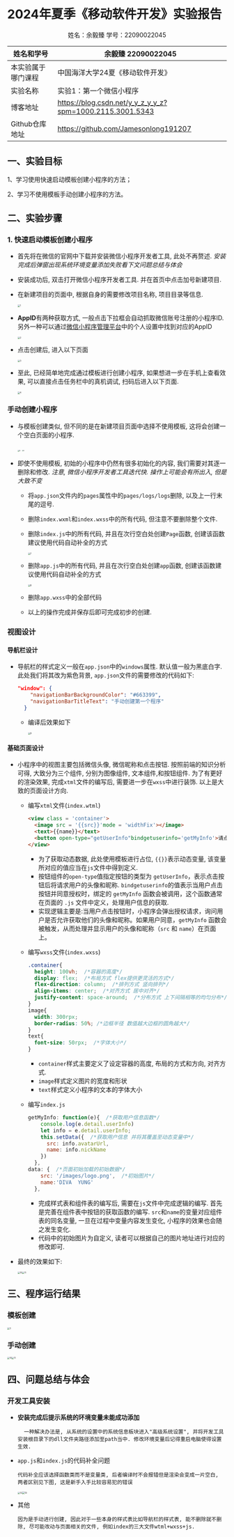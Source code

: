 # 2024年夏季《移动软件开发》实验报告



<center>姓名：余毅臻  学号：22090022045</center>

| 姓名和学号         | 余毅臻 22090022045                                        |
| ------------------ | --------------------------------------------------------- |
| 本实验属于哪门课程 | 中国海洋大学24夏《移动软件开发》                          |
| 实验名称           | 实验1：第一个微信小程序                                   |
| 博客地址           | https://blog.csdn.net/y_y_z_y_y_z?spm=1000.2115.3001.5343 |
| Github仓库地址     | https://github.com/Jamesonlong191207                      |



## **一、实验目标**

1、学习使用快速启动模板创建小程序的方法；

2、学习不使用模板手动创建小程序的方法。



## 二、实验步骤

### 1. 快速启动模板创建小程序

- 首先将在微信的官网中下载并安装微信小程序开发者工具, 此处不再赘述. *安装完成后弹窗出现系统环境变量添加失败看下文问题总结与体会*

- 安装成功后, 双击打开微信小程序开发者工具. 并在首页中点击加号新建项目.

- 在新建项目的页面中, 根据自身的需要修改项目名称, 项目目录等信息.

  

  <img src="..\pic\Lab-1\1.jpg" alt="1" style="zoom:33%;" />

  

- **AppID**有两种获取方式, 一般点击下拉框会自动抓取微信账号注册的小程序ID. 另外一种可以通过[微信小程序管理平台](https://mp.weixin.qq.com/)中的个人设置中找到对应的AppID

  

  <img src="..\pic\Lab-1\2.jpg" alt="2" style="zoom: 33%;" />

  

- 点击创建后, 进入以下页面

  

  <img src="..\pic\Lab-1\3.jpg" alt="3" style="zoom: 33%;" />



- 至此, 已经简单地完成通过模板进行创建小程序, 如果想进一步在手机上查看效果, 可以直接点击任务栏中的真机调试, 扫码后进入以下页面.

  

  <img src="..\pic\Lab-1\4.jpg" alt="4" style="zoom:33%;" />

### 手动创建小程序

- 与模板创建类似, 但不同的是在新建项目页面中选择不使用模板, 这将会创建一个空白页面的小程序.

  

  <img src="..\pic\Lab-1\5.jpg" alt="5" style="zoom: 25%;" />

  <img src="..\pic\Lab-1\6.jpg" alt="6" style="zoom: 20%;" />

  

- 即使不使用模板, 初始的小程序中仍然有很多初始化的内容, 我们需要对其逐一删除和修改. *注意, 微信小程序开发者工具迭代快. 操作上可能会有所出入, 但是大致不变*

  - 将`app.json`文件内的`pages`属性中的`pages/logs/logs`删除, 以及上一行末尾的逗号.

  - 删除`index.wxml`和`index.wxss`中的所有代码, 但注意不要删除整个文件.

  - 删除`index.js`中的所有代码, 并且在次行空白处创建`Page`函数, 创建该函数建议使用代码自动补全的方式

    

    <img src="..\pic\Lab-1\7.jpg" alt="7" style="zoom:33%;" />

    
  
  - 删除`app.js`中的所有代码, 并且在次行空白处创建`app`函数, 创建该函数建议使用代码自动补全的方式
  
    
  
    <img src="..\pic\Lab-1\8.jpg" alt="8" style="zoom:33%;" />
  
    
  
  - 删除`app.wxss`中的全部代码
  
  - 以上的操作完成并保存后即可完成初步的创建.
  

### 视图设计

#### 导航栏设计

- 导航栏的样式定义一般在`app.json`中的`windows`属性. 默认值一般为黑底白字. 此处我们将其改为紫色背景, `app.json`文件的需要修改的代码如下:

  ```json
  "window": {
      "navigationBarBackgroundColor": "#663399",
      "navigationBarTitleText": "手动创建第一个程序"
    }
  ```

  - 编译后效果如下

    

    <img src="..\pic\Lab-1\9.jpg" alt="9" style="zoom:33%;" />

#### 基础页面设计

- 小程序中的视图主要包括微信头像, 微信昵称和点击按钮. 按照前端的知识分析可得, 大致分为三个组件, 分别为图像组件, 文本组件,和按钮组件. 为了有更好的渲染效果, 完成`xtml`文件的编写后, 需要进一步在`wxss`中进行装饰. 以上是大致的页面设计方向.

  - 编写`xtml`文件(`index.wtml`)

    ```html
    <view class = 'container'>
      <image src = '{{src}}'mode = 'widthFix'></image>
      <text>{{name}}</text>
      <button open-type="getUserInfo"bindgetuserinfo='getMyInfo'>请点击获取头像和昵称</button>
    </view>
    ```

    - 为了获取动态数据, 此处使用模板进行占位, `{{}}`表示动态变量, 该变量所对应的值应当在`js`文件中得到定义.
    - 按钮组件的`open-type`值指定按钮的类型为 `getUserInfo`，表示点击按钮后将请求用户的头像和昵称. `bindgetuserinfo`的值表示当用户点击按钮并同意授权时，绑定的 `getMyInfo` 函数会被调用，这个函数通常在页面的 `.js` 文件中定义，处理用户信息的获取.
    - 实现逻辑主要是:当用户点击按钮时，小程序会弹出授权请求，询问用户是否允许获取他们的头像和昵称。如果用户同意，`getMyInfo` 函数会被触发，从而处理并显示用户的头像和昵称（`src` 和 `name`）在页面上。

  - 编写`wxss`文件(`index.wxss`)

    ```css
    .container{
      height: 100vh;  /*容器的高度*/
      display: flex;  /*布局方式 flex提供更灵活的方式*/
      flex-direction: column;  /*排列方式 竖向排列*/
      align-items: center;  /*对齐方式 居中对齐*/
      justify-content: space-around;  /*分布方式 上下间隔相等的均匀分布*/
    }
    image{
      width: 300rpx;
      border-radius: 50%; /*边框半径 数值越大边框的圆角越大*/
    }
    text{
      font-size: 50rpx;  /*字体大小*/
    }
    ```

    - `container`样式主要定义了设定容器的高度, 布局的方式和方向, 对齐方式.
    - `image`样式定义图片的宽度和形状
    - `text`样式定义小程序的文本的字体大小

  - 编写`index.js`

    ```js
    getMyInfo: function(e){  /*获取用户信息函数*/
        console.log(e.detail.userInfo)
        let info = e.detail.userInfo;
        this.setData({  /*获取用户信息 并将其覆盖至动态变量中*/
          src: info.avatarUrl,
          name: info.nickName
        })
      },
    data: {  /*页面初始加载的初始数据*/
        src: '/images/logo.png',  /*初始图片*/
        name:'DIVA  YUNG'
      },
    
    ```

    - 完成样式表和组件表的编写后, 需要在`js`文件中完成逻辑的编写. 首先是完善在组件表中按钮的获取函数的编写. `src`和`name`的变量对应组件表的同名变量, 一旦在过程中变量内容发生变化, 小程序的效果也会随之发生变化.
    - 代码中的初始图片为自定义, 读者可以根据自己的图片地址进行对应的修改即可.

- 最终的效果如下:

  

  <img src="..\pic\Lab-1\10.jpg" alt="10" style="zoom:33%;" /><img src="..\pic\Lab-1\11.jpg" alt="11" style="zoom:33%;" />

## 三、程序运行结果

### 模板创建

<img src="..\pic\Lab-1\3.jpg" alt="3" style="zoom:33%;" />

### 手动创建

<img src="..\pic\Lab-1\10.jpg" alt="10" style="zoom:33%;" /><img src="..\pic\Lab-1\11.jpg" alt="11" style="zoom:33%;" />



## 四、问题总结与体会

### 开发工具安装

- **安装完成后提示系统的环境变量未能成功添加**

  ```
    一种解决办法是, 从系统的设置中的系统信息板块进入"高级系统设置", 并将开发工具安装根目录下的dll文件夹路径添加至path当中. 修改环境变量后记得重启电脑使得设置生效.
  ```


- `app.js`和`index.js`的代码补全问题

  ```
  代码补全应该选择函数类而不是变量类, 后者编译时不会报错但是渲染会变成一片空白, 两者区别见下图, 这是新手入手比较容易犯的错误
  ```

  <img src="..\pic\Lab-1\12.jpg" alt="12" style="zoom:33%;" /><img src="..\pic\Lab-1\13.jpg" alt="13" style="zoom:37%;" />

- 其他

  ```
  因为是手动进行创建, 因此对于一些本身的样式表比如导航栏的样式表, 能不删除就不删除, 尽可能改动与页面相关的文件, 例如index的三大文件wtml+wxss+js.
  ```

  